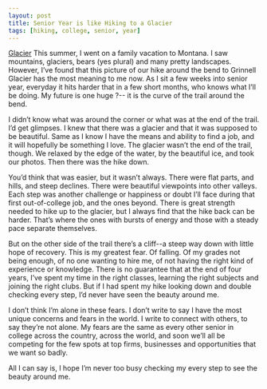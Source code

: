 ```yaml
---
layout: post
title: Senior Year is like Hiking to a Glacier
tags: [hiking, college, senior, year]
---
```


[Glacier](C:\Users\gwen1\Documents\FandM\Blog\img)
This summer, I went on a family vacation to Montana. I saw mountains, glaciers, bears (yes plural) and many pretty landscapes. However, I’ve found that this picture of our hike around the bend to Grinnell Glacier has the most meaning to me now. As I sit a few weeks into senior year, everyday it hits harder that in a few short months, who knows what I’ll be doing. My future is one huge ?-- it is the curve of the trail around the bend.

I didn’t know what was around the corner or what was at the end of the trail. I’d get glimpses. I knew that there was a glacier and that it was supposed to be beautiful. Same as I know I have the means and ability to find a job, and it will hopefully be something I love. The glacier wasn’t the end of the trail, though. We relaxed by the edge of the water, by the beautiful ice, and took our photos. Then there was the hike down.

You’d think that was easier, but it wasn’t always. There were flat parts, and hills, and steep declines. There were beautiful viewpoints into other valleys. Each step was another challenge or happiness or doubt I’ll face during that first out-of-college job, and the ones beyond. There is great strength needed to hike up to the glacier, but I always find that the hike back can be harder. That’s where the ones with bursts of energy and those with a steady pace separate themselves.

But on the other side of the trail there’s a cliff--a steep way down with little hope of recovery. This is my greatest fear. Of falling. Of my grades not being enough, of no one wanting to hire me, of not having the right kind of experience or knowledge. There is no guarantee that at the end of four years, I’ve spent my time in the right classes, learning the right subjects and joining the right clubs. But if I had spent my hike looking down and double checking every step, I’d never have seen the beauty around me.

I don’t think I’m alone in these fears. I don’t write to say I have the most unique concerns and fears in the world. I write to connect with others, to say they’re not alone. My fears are the same as every other senior in college across the country, across the world, and soon we’ll all be competing for the few spots at top firms, businesses and opportunities that we want so badly.

All I can say is, I hope I’m never too busy checking my every step to see the beauty around me.
